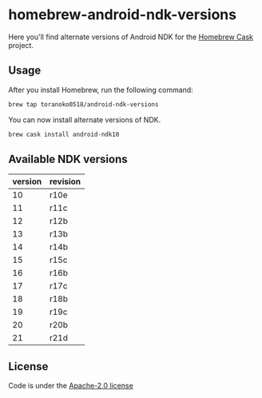 # homebrew-android-ndk-versions

Here you'll find alternate versions of Android NDK for the [Homebrew Cask](https://github.com/Homebrew/homebrew-cask) project.

## Usage

After you install Homebrew, run the following command:

```sh
brew tap toranoko0518/android-ndk-versions
```

You can now install alternate versions of NDK.

```sh
brew cask install android-ndk10
```

## Available NDK versions

| version | revision |
| ------- | -------- |
| 10      | r10e     |
| 11      | r11c     |
| 12      | r12b     |
| 13      | r13b     |
| 14      | r14b     |
| 15      | r15c     |
| 16      | r16b     |
| 17      | r17c     |
| 18      | r18b     |
| 19      | r19c     |
| 20      | r20b     |
| 21      | r21d     |

## License

Code is under the [Apache-2.0 license](http://www.apache.org/licenses/LICENSE-2.0)
